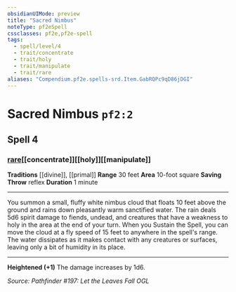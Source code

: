 ```yaml
---
obsidianUIMode: preview
title: "Sacred Nimbus"
noteType: pf2eSpell
cssclasses: pf2e,pf2e-spell
tags:
  - spell/level/4
  - trait/concentrate
  - trait/holy
  - trait/manipulate
  - trait/rare
aliases: "Compendium.pf2e.spells-srd.Item.GabRQPc9qD86jDGI" 
---
```

# Sacred Nimbus  `pf2:2`  
## Spell 4
### [rare](rare "Rare Rarity Trait")[[concentrate]][[holy]][[manipulate]]
**Traditions** [[divine]], [[primal]]
**Range** 30 feet
**Area** 10-foot square
**Saving Throw**  reflex
**Duration** 1 minute
* * * 
You summon a small, fluffy white nimbus cloud that floats 10 feet above the ground and rains down pleasantly warm sanctified water. The rain deals 5d6 spirit damage to fiends, undead, and creatures that have a weakness to holy in the area at the end of your turn. When you Sustain the Spell, you can move the cloud at a fly speed of 15 feet to anywhere in the spell's range. The water dissipates as it makes contact with any creatures or surfaces, leaving only a bit of humidity in its place.

* * *

**Heightened (+1)** The damage increases by 1d6.

*Source: Pathfinder #197: Let the Leaves Fall*
*OGL*